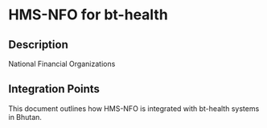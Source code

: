 # HMS-NFO for bt-health

## Description

National Financial Organizations

## Integration Points

This document outlines how HMS-NFO is integrated with bt-health systems in Bhutan.
